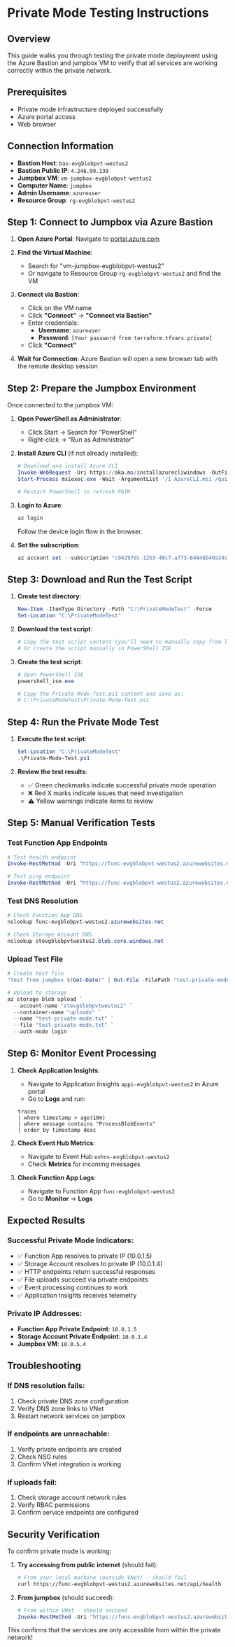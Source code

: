 # Private Mode Testing Instructions

## Overview
This guide walks you through testing the private mode deployment using the Azure Bastion and jumpbox VM to verify that all services are working correctly within the private network.

## Prerequisites
- Private mode infrastructure deployed successfully
- Azure portal access
- Web browser

## Connection Information
- **Bastion Host**: `bas-evgblobpvt-westus2`
- **Bastion Public IP**: `4.246.99.139`
- **Jumpbox VM**: `vm-jumpbox-evgblobpvt-westus2`
- **Computer Name**: `jumpbox`
- **Admin Username**: `azureuser`
- **Resource Group**: `rg-evgblobpvt-westus2`

## Step 1: Connect to Jumpbox via Azure Bastion

1. **Open Azure Portal**: Navigate to [portal.azure.com](https://portal.azure.com)

2. **Find the Virtual Machine**:
   - Search for "vm-jumpbox-evgblobpvt-westus2"
   - Or navigate to Resource Group `rg-evgblobpvt-westus2` and find the VM

3. **Connect via Bastion**:
   - Click on the VM name
   - Click **"Connect"** → **"Connect via Bastion"**
   - Enter credentials:
     - **Username**: `azureuser`
     - **Password**: `[Your password from terraform.tfvars.private]`
   - Click **"Connect"**

4. **Wait for Connection**: Azure Bastion will open a new browser tab with the remote desktop session

## Step 2: Prepare the Jumpbox Environment

Once connected to the jumpbox VM:

1. **Open PowerShell as Administrator**:
   - Click Start → Search for "PowerShell"
   - Right-click → "Run as Administrator"

2. **Install Azure CLI** (if not already installed):
   ```powershell
   # Download and install Azure CLI
   Invoke-WebRequest -Uri https://aka.ms/installazurecliwindows -OutFile .\AzureCLI.msi
   Start-Process msiexec.exe -Wait -ArgumentList '/I AzureCLI.msi /quiet'
   
   # Restart PowerShell to refresh PATH
   ```

3. **Login to Azure**:
   ```powershell
   az login
   ```
   Follow the device login flow in the browser.

4. **Set the subscription**:
   ```powershell
   az account set --subscription "c94297dc-12b3-40c7-a773-64846b40a34c"
   ```

## Step 3: Download and Run the Test Script

1. **Create test directory**:
   ```powershell
   New-Item -ItemType Directory -Path "C:\PrivateModeTest" -Force
   Set-Location "C:\PrivateModeTest"
   ```

2. **Download the test script**:
   ```powershell
   # Copy the test script content (you'll need to manually copy from local machine)
   # Or create the script manually in PowerShell ISE
   ```

3. **Create the test script**:
   ```powershell
   # Open PowerShell ISE
   powershell_ise.exe
   
   # Copy the Private-Mode-Test.ps1 content and save as:
   # C:\PrivateModeTest\Private-Mode-Test.ps1
   ```

## Step 4: Run the Private Mode Test

1. **Execute the test script**:
   ```powershell
   Set-Location "C:\PrivateModeTest"
   .\Private-Mode-Test.ps1
   ```

2. **Review the test results**:
   - ✅ Green checkmarks indicate successful private mode operation
   - ❌ Red X marks indicate issues that need investigation
   - ⚠️ Yellow warnings indicate items to review

## Step 5: Manual Verification Tests

### Test Function App Endpoints
```powershell
# Test health endpoint
Invoke-RestMethod -Uri "https://func-evgblobpvt-westus2.azurewebsites.net/api/health"

# Test ping endpoint
Invoke-RestMethod -Uri "https://func-evgblobpvt-westus2.azurewebsites.net/api/ping"
```

### Test DNS Resolution
```powershell
# Check Function App DNS
nslookup func-evgblobpvt-westus2.azurewebsites.net

# Check Storage Account DNS
nslookup stevgblobpvtwestus2.blob.core.windows.net
```

### Upload Test File
```powershell
# Create test file
"Test from jumpbox $(Get-Date)" | Out-File -FilePath "test-private-mode.txt"

# Upload to storage
az storage blob upload `
  --account-name "stevgblobpvtwestus2" `
  --container-name "uploads" `
  --name "test-private-mode.txt" `
  --file "test-private-mode.txt" `
  --auth-mode login
```

## Step 6: Monitor Event Processing

1. **Check Application Insights**:
   - Navigate to Application Insights `appi-evgblobpvt-westus2` in Azure portal
   - Go to **Logs** and run:
   ```kusto
   traces
   | where timestamp > ago(10m)
   | where message contains "ProcessBlobEvents"
   | order by timestamp desc
   ```

2. **Check Event Hub Metrics**:
   - Navigate to Event Hub `evhns-evgblobpvt-westus2`
   - Check **Metrics** for incoming messages

3. **Check Function App Logs**:
   - Navigate to Function App `func-evgblobpvt-westus2`
   - Go to **Monitor** → **Logs**

## Expected Results

### Successful Private Mode Indicators:
- ✅ Function App resolves to private IP (10.0.1.5)
- ✅ Storage Account resolves to private IP (10.0.1.4)
- ✅ HTTP endpoints return successful responses
- ✅ File uploads succeed via private endpoints
- ✅ Event processing continues to work
- ✅ Application Insights receives telemetry

### Private IP Addresses:
- **Function App Private Endpoint**: `10.0.1.5`
- **Storage Account Private Endpoint**: `10.0.1.4`
- **Jumpbox VM**: `10.0.5.4`

## Troubleshooting

### If DNS resolution fails:
1. Check private DNS zone configuration
2. Verify DNS zone links to VNet
3. Restart network services on jumpbox

### If endpoints are unreachable:
1. Verify private endpoints are created
2. Check NSG rules
3. Confirm VNet integration is working

### If uploads fail:
1. Check storage account network rules
2. Verify RBAC permissions
3. Confirm service endpoints are configured

## Security Verification

To confirm private mode is working:

1. **Try accessing from public internet** (should fail):
   ```bash
   # From your local machine (outside VNet) - should fail
   curl https://func-evgblobpvt-westus2.azurewebsites.net/api/health
   ```

2. **From jumpbox** (should succeed):
   ```powershell
   # From within VNet - should succeed
   Invoke-RestMethod -Uri "https://func-evgblobpvt-westus2.azurewebsites.net/api/health"
   ```

This confirms that the services are only accessible from within the private network!
